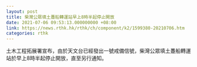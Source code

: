 ```yaml
---
layout: post
title: 柴灣公眾填土躉船轉運站早上8時半起停止開放
date: 2021-07-06 09:53:13.000000000 +08:00
link: https://news.rthk.hk/rthk/ch/component/k2/1599380-20210706.htm
categories: rthk
---
```


土木工程拓展署宣布，由於天文台已經發出一號戒備信號，柴灣公眾填土躉船轉運站於早上8時半起停止開放，直至另行通知。
